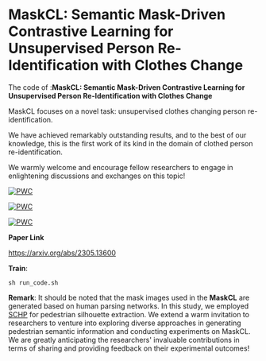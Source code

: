 # MaskCL: Semantic Mask-Driven Contrastive Learning for Unsupervised Person Re-Identification with Clothes Change

The code of :**MaskCL: Semantic Mask-Driven Contrastive Learning for Unsupervised Person Re-Identification with Clothes Change**

 

MaskCL focuses on a novel task: unsupervised clothes changing person re-identification. 

We have achieved remarkably outstanding results, and to the best of our knowledge, this is the first work of its kind in the domain of clothed person re-identification. 

We warmly welcome and encourage fellow researchers to engage in enlightening discussions and exchanges on this topic!


[![PWC](https://img.shields.io/endpoint.svg?url=https://paperswithcode.com/badge/maskcl-semantic-mask-driven-contrastive/unsupervised-person-re-identification-on-ltcc)](https://paperswithcode.com/sota/unsupervised-person-re-identification-on-ltcc?p=maskcl-semantic-mask-driven-contrastive)

[![PWC](https://img.shields.io/endpoint.svg?url=https://paperswithcode.com/badge/maskcl-semantic-mask-driven-contrastive/unsupervised-person-re-identification-on-vc)](https://paperswithcode.com/sota/unsupervised-person-re-identification-on-vc?p=maskcl-semantic-mask-driven-contrastive)

[![PWC](https://img.shields.io/endpoint.svg?url=https://paperswithcode.com/badge/maskcl-semantic-mask-driven-contrastive/unsupervised-person-re-identification-on-prcc)](https://paperswithcode.com/sota/unsupervised-person-re-identification-on-prcc?p=maskcl-semantic-mask-driven-contrastive)



**Paper Link** 

https://arxiv.org/abs/2305.13600


**Train**:
```
sh run_code.sh
```

**Remark**:
It should be noted that the mask images used in the **MaskCL** are generated based on human parsing networks. In this study, we employed [SCHP](https://github.com/GoGoDuck912/Self-Correction-Human-Parsing) for pedestrian silhouette extraction. We extend a warm invitation to researchers to venture into exploring diverse approaches in generating pedestrian semantic information and conducting experiments on MaskCL. We are greatly anticipating the researchers' invaluable contributions in terms of sharing and providing feedback on their experimental outcomes!
